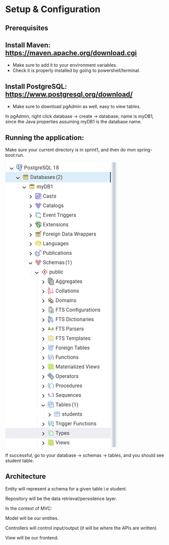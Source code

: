 # Setup & Configuration

## Prerequisites

## Install Maven: https://maven.apache.org/download.cgi
- Make sure to add it to your environment variables.
- Check it is properly installed by going to powershell/terminal.

## Install PostgreSQL: https://www.postgresql.org/download/

- Make sure to download pgAdmin as well, easy to view tables.

In pgAdmin, right click database -> create -> database, name is myDB1, since the Java properties assuming myDB1 is the database name.


## Running the application:

Make sure your current directory is in sprint1, and then do mvn spring-boot:run.

![img.png](img.png)

If successful, go to your database -> schemas -> tables, and you should see student table.

## Architecture

Entity will represent a schema for a given table i.e student.

Repository will be the data retrieval/persistence layer.

In the context of MVC:

Model will be our entities.

Controllers will control input/output (it will be where the APIs are written)

View will be our frontend.
